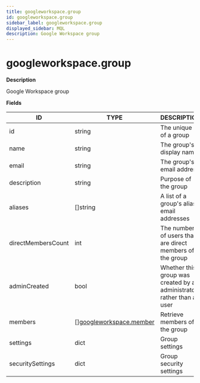```yaml
---
title: googleworkspace.group
id: googleworkspace.group
sidebar_label: googleworkspace.group
displayed_sidebar: MQL
description: Google Workspace group
---
```


# googleworkspace.group

**Description**

Google Workspace group

**Fields**

| ID                 | TYPE                                                          | DESCRIPTION                                                           |
| ------------------ | ------------------------------------------------------------- | --------------------------------------------------------------------- |
| id                 | string                                                        | The unique ID of a group                                              |
| name               | string                                                        | The group's display name                                              |
| email              | string                                                        | The group's email address                                             |
| description        | string                                                        | Purpose of the group                                                  |
| aliases            | &#91;&#93;string                                              | A list of a group's alias email addresses                             |
| directMembersCount | int                                                           | The number of users that are direct members of the group              |
| adminCreated       | bool                                                          | Whether this group was created by an administrator rather than a user |
| members            | &#91;&#93;[googleworkspace.member](googleworkspace.member.md) | Retrieve members of the group                                         |
| settings           | dict                                                          | Group settings                                                        |
| securitySettings   | dict                                                          | Group security settings                                               |
